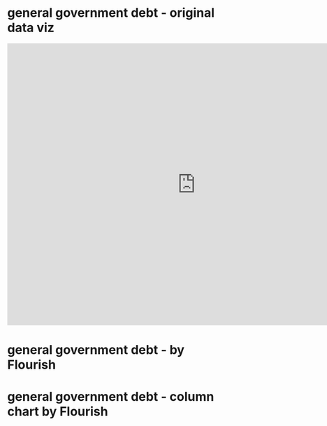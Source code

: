 # general government debt - original data viz
<iframe src="https://data.oecd.org/chart/61MC" width="860" height="645" style="border: 0" mozallowfullscreen="true" webkitallowfullscreen="true" allowfullscreen="true"><a href="https://data.oecd.org/chart/61MC" target="_blank">OECD Chart: General government debt, Total, % of GDP, Annual, latest</a></iframe>

# general government debt - by Flourish
<div class="flourish-embed flourish-chart" data-src="visualisation/3180988" data-url="https://flo.uri.sh/visualisation/3180988/embed"><script src="https://public.flourish.studio/resources/embed.js"></script></div>

# general government debt - column chart by Flourish
<div class="flourish-embed flourish-chart" data-src="visualisation/3188091" data-url="https://flo.uri.sh/visualisation/3188091/embed"><script src="https://public.flourish.studio/resources/embed.js"></script></div>

